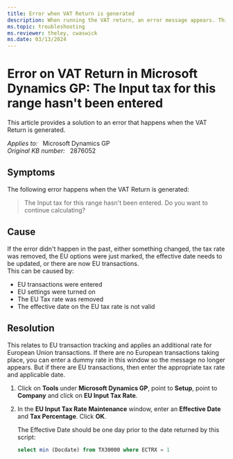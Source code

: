 ```yaml
---
title: Error when VAT Return is generated
description: When running the VAT return, an error message appears. This article provides a solution to this error.
ms.topic: troubleshooting
ms.reviewer: theley, cwaswick
ms.date: 03/13/2024
---
```

# Error on VAT Return in Microsoft Dynamics GP: The Input tax for this range hasn't been entered

This article provides a solution to an error that happens when the VAT Return is generated.

_Applies to:_ &nbsp; Microsoft Dynamics GP  
_Original KB number:_ &nbsp; 2876052

## Symptoms

The following error happens when the VAT Return is generated:

> The Input tax for this range hasn't been entered. Do you want to continue calculating?

## Cause

If the error didn't happen in the past, either something changed, the tax rate was removed, the EU options were just marked, the effective date needs to be updated, or there are now EU transactions.  
This can be caused by:

- EU transactions were entered
- EU settings were turned on
- The EU Tax rate was removed
- The effective date on the EU tax rate is not valid

## Resolution

This relates to EU transaction tracking and applies an additional rate for European Union transactions. If there are no European transactions taking place, you can enter a dummy rate in this window so the message no longer appears. But if there are EU transactions, then enter the appropriate tax rate and applicable date.

1. Click on **Tools** under **Microsoft Dynamics GP**, point to **Setup**, point to **Company** and click on **EU Input Tax Rate**.

2. In the **EU Input Tax Rate Maintenance** window, enter an **Effective Date** and **Tax Percentage**. Click **OK**.

    The Effective Date should be one day prior to the date returned by this script:

    ```sql
    select min (Docdate) from TX30000 where ECTRX = 1
    ```
